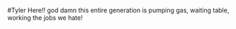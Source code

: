 #Tyler Here!!
god damn this entire generation is pumping gas, waiting table, working the jobs we hate! 
